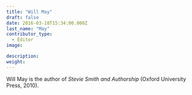 ```yaml
---
title: "Will May"
draft: false
date: 2016-03-18T15:34:00.000Z
last_name: "May"
contributor_type:
  - Editor
image:

description:
weight:
---
```


Will May is the author of _Stevie Smith and Authorship_ (Oxford University Press, 2010).

